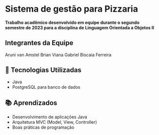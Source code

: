 # Sistema de gestão para Pizzaria

**Trabalho acadêmico desenvolvido em equipe durante o segundo semestre de 2023 para a disciplina de Linguagem Orientada a Objetos II**

## Integrantes da Equipe
Aruni van Amstel
Brian Viana
Gabriel Biscaia Ferreira

## 🔧 Tecnologias Utilizadas
- Java
- PostgreSQL para banco de dados

## 📚 Aprendizados
- Desenvolvimento de aplicações Java
- Arquitetura MVC (Model, View, Controller)
- Boas práticas de programação
